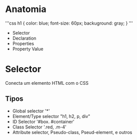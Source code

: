 # Anatomia

'''css
h1 {
    color: blue;
    font-size: 60px;
    backuground: gray;
}
'''

* Selector
* Declaration
* Properties
* Property Value

# Selector

Conecta um elemento HTML com o CSS

## Tipos

* Global selector '*'
* Element/Type selector "h1, h2, p, div"
* ID Selector '#box. #container'
* Class Selector '.red, .m-4'
* Attribute selector, Pseudo-class, Pseud-element, e outros